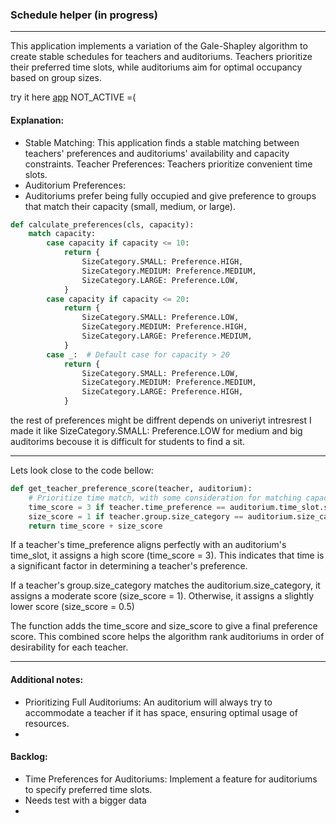 ### Schedule helper (in progress)
___
This application implements a variation of the Gale-Shapley algorithm to create stable schedules for teachers and
auditoriums. Teachers prioritize their preferred time slots, while auditoriums aim for optimal occupancy based on group 
sizes.

try it here [app](https://pakhomovskii-schedule-helper-main-ijejkw.streamlit.app/) NOT_ACTIVE =(

#### Explanation:
- Stable Matching: This application finds a stable matching between teachers' preferences and auditoriums' availability 
and capacity constraints. 
Teacher Preferences: Teachers prioritize convenient time slots. 
- Auditorium Preferences:
- Auditoriums prefer being fully occupied and give preference to groups that match their capacity 
(small, medium, or large).
```python
def calculate_preferences(cls, capacity):
    match capacity:
        case capacity if capacity <= 10:
            return {
                SizeCategory.SMALL: Preference.HIGH,
                SizeCategory.MEDIUM: Preference.MEDIUM,
                SizeCategory.LARGE: Preference.LOW,
            }
        case capacity if capacity <= 20:
            return {
                SizeCategory.SMALL: Preference.LOW,
                SizeCategory.MEDIUM: Preference.HIGH,
                SizeCategory.LARGE: Preference.MEDIUM,
            }
        case _:  # Default case for capacity > 20
            return {
                SizeCategory.SMALL: Preference.LOW,
                SizeCategory.MEDIUM: Preference.MEDIUM,
                SizeCategory.LARGE: Preference.HIGH,
            }
```

the rest of preferences might be diffrent depends on univeriyt intresrest I made it like SizeCategory.SMALL:
Preference.LOW for medium and big auditorims becouse it is difficult for students to find a sit.
___

Lets look close to the code bellow:
```python
def get_teacher_preference_score(teacher, auditorium):
    # Prioritize time match, with some consideration for matching capacity size
    time_score = 3 if teacher.time_preference == auditorium.time_slot.start_time else 1
    size_score = 1 if teacher.group.size_category == auditorium.size_category else 0.5
    return time_score + size_score
```
If a teacher's time_preference aligns perfectly with an auditorium's time_slot, it assigns
a high score (time_score = 3). This indicates that time is a significant factor in determining a teacher's preference.

If a teacher's group.size_category matches the
auditorium.size_category, it assigns a moderate score (size_score = 1). 
Otherwise, it assigns a slightly lower score (size_score = 0.5)

The function adds the time_score and size_score to
give a final preference score. This combined score helps the algorithm rank 
auditoriums in order of desirability for each teacher.

___
#### Additional notes:
- Prioritizing Full Auditoriums: An auditorium will always try to accommodate a teacher if it has space, 
ensuring optimal usage of resources.
- 

#### Backlog:
- Time Preferences for Auditoriums: Implement a feature for auditoriums to specify preferred time slots.
- Needs test with a bigger data
- 
